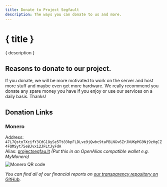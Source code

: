 ```yaml
---
title: Donate to Project Segfault
description: The ways you can donate to us and more.
---
```


# { title }

{ description }

## Reasons to donate to our project.

If you donate, we will be more motivated to work on the server and host more stuff and maybe even get more hardware. We really recommend you donate any spare money you have if you enjoy or use our services on a daily basis. Thanks!

## Donation Links

<h3>Monero</h3>

<div class="monero">
    <div class="written">
        <span>Address: <code>47L7Qsto7XcifY3CdG18ySe5Tt83kpFLDLve9jQwbc9taPBLNGv6ZrJNUKpMG9Nj9zHgCZ4FQMSyt75e8Jvx12JFLtJyFdA</code></span><br />
        <span>Alias: <a href="https://projectsegfau.lt/">projectsegfau.lt</a> <i>(Put this in an OpenAlias compatible wallet e.g. MyMonero)</i></span>
    </div>
    <div class="qr">
        <img src="/Monero.png" alt="Monero QR code" />
    </div>
</div>

_You can find all of our financial reports on [our transparency repository on GitHub](https://github.com/ProjectSegfault/transparency/)._

<style>
    .monero {
        display: flex;
        flex-direction: row;
        align-items: center;
        gap: 8px;
        word-wrap: break-word;
    }

    @media screen and (max-width: 1004px) {
        .monero {
            flex-direction: column;
            align-items: initial;
        }
    }

</style>